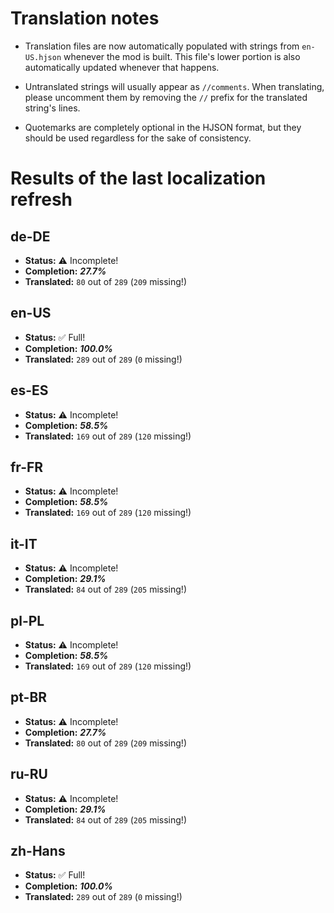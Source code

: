 # Translation notes
- Translation files are now automatically populated with strings from `en-US.hjson` whenever the mod is built. This file's lower portion is also automatically updated whenever that happens.

- Untranslated strings will usually appear as `//comments`. When translating, please uncomment them by removing the `//` prefix for the translated string's lines.

- Quotemarks are completely optional in the HJSON format, but they should be used regardless for the sake of consistency.

# Results of the last localization refresh

## de-DE
- **Status:** ⚠️ Incomplete!
- **Completion:** ***27.7%***
- **Translated:** `80` out of `289` (`209` missing!)

## en-US
- **Status:** ✅ Full!
- **Completion:** ***100.0%***
- **Translated:** `289` out of `289` (`0` missing!)

## es-ES
- **Status:** ⚠️ Incomplete!
- **Completion:** ***58.5%***
- **Translated:** `169` out of `289` (`120` missing!)

## fr-FR
- **Status:** ⚠️ Incomplete!
- **Completion:** ***58.5%***
- **Translated:** `169` out of `289` (`120` missing!)

## it-IT
- **Status:** ⚠️ Incomplete!
- **Completion:** ***29.1%***
- **Translated:** `84` out of `289` (`205` missing!)

## pl-PL
- **Status:** ⚠️ Incomplete!
- **Completion:** ***58.5%***
- **Translated:** `169` out of `289` (`120` missing!)

## pt-BR
- **Status:** ⚠️ Incomplete!
- **Completion:** ***27.7%***
- **Translated:** `80` out of `289` (`209` missing!)

## ru-RU
- **Status:** ⚠️ Incomplete!
- **Completion:** ***29.1%***
- **Translated:** `84` out of `289` (`205` missing!)

## zh-Hans
- **Status:** ✅ Full!
- **Completion:** ***100.0%***
- **Translated:** `289` out of `289` (`0` missing!)

